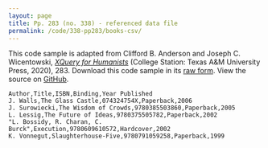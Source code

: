 ```yaml
---
layout: page
title: Pp. 283 (no. 338) - referenced data file
permalink: /code/338-pp283/books-csv/
---
```


This code sample is adapted from Clifford B. Anderson and Joseph C. Wicentowski, 
[_XQuery for Humanists_](/) (College Station: Texas A&M University Press, 2020), 283. 
Download this code sample in its [raw form](/code/338-pp283/books-csv/books.csv).
View the source on [GitHub](https://github.com/coding4humanists/xquery4humanists/blob/release/code/338-pp283/books-csv/books.csv).

```csv
Author,Title,ISBN,Binding,Year Published
J. Walls,The Glass Castle,074324754X,Paperback,2006
J. Surowiecki,The Wisdom of Crowds,9780385503860,Paperback,2005
L. Lessig,The Future of Ideas,9780375505782,Paperback,2002
"L. Bossidy, R. Charan, C. Burck",Execution,9780609610572,Hardcover,2002
K. Vonnegut,Slaughterhouse-Five,9780791059258,Paperback,1999
```
